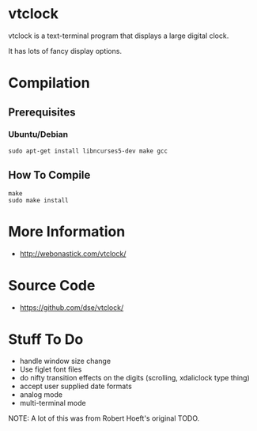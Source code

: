 # vtclock

vtclock is a text-terminal program that displays a large digital
clock.

It has lots of fancy display options.

# Compilation

## Prerequisites

### Ubuntu/Debian

    sudo apt-get install libncurses5-dev make gcc

## How To Compile

    make
    sudo make install

# More Information

- http://webonastick.com/vtclock/

# Source Code

- https://github.com/dse/vtclock/

# Stuff To Do

- handle window size change
- Use figlet font files
- do nifty transition effects on the digits (scrolling, xdaliclock type thing)
- accept user supplied date formats
- analog mode
- multi-terminal mode

NOTE: A lot of this was from Robert Hoeft's original TODO.


